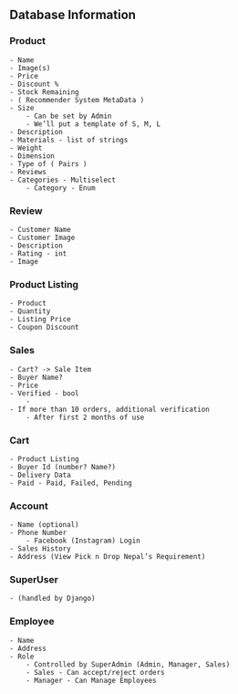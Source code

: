 ## Database Information

### Product
    - Name
    - Image(s)
    - Price
    - Discount %
    - Stock Remaining 
    - ( Recommender System MetaData )
    - Size
        - Can be set by Admin
        - We’ll put a template of S, M, L
    - Description
    - Materials - list of strings
    - Weight
    - Dimension
    - Type of ( Pairs )
    - Reviews
    - Categories - Multiselect
        - Category - Enum 
  
### Review
    - Customer Name
    - Customer Image
    - Description
    - Rating - int
    - Image

### Product Listing
    - Product
    - Quantity
    - Listing Price
    - Coupon Discount
	
### Sales
    - Cart? -> Sale Item
    - Buyer Name?
    - Price
    - Verified - bool
        - 
    - If more than 10 orders, additional verification
        - After first 2 months of use
### Cart
    - Product Listing
    - Buyer Id (number? Name?)
    - Delivery Data
    - Paid - Paid, Failed, Pending

### Account
    - Name (optional)
    - Phone Number
        - Facebook (Instagram) Login
    - Sales History
    - Address (View Pick n Drop Nepal’s Requirement)
	
### SuperUser
    - (handled by Django)
	
### Employee
    - Name
    - Address
    - Role
        - Controlled by SuperAdmin (Admin, Manager, Sales)
        - Sales - Can accept/reject orders
        - Manager - Can Manage Employees